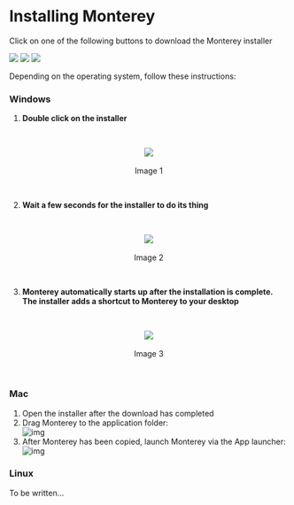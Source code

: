 # Installing Monterey
Click on one of the following buttons to download the Monterey installer

<a href="https://nuts.jeroenvinke.nl/download/win32/latest" target="_blank" style="text-decoration: none;">
  <img src="http://i.imgur.com/F8bIVof.png"></img>
</a>
<a href="https://nuts.jeroenvinke.nl/download/darwin/latest" target="_blank" style="text-decoration: none;">
  <img src="http://i.imgur.com/8MvzDvO.png"></img>
</a>
<a href="https://nuts.jeroenvinke.nl/download/linux/latest" target="_blank" style="text-decoration: none;">
  <img src="http://i.imgur.com/9QnKhAs.png"></img>
</a>

Depending on the operating system, follow these instructions:

### Windows
1. **Double click on the installer**
<br>
<p align=center>
  <img src="http://i.imgur.com/ZKtxz70.png"></img>
 <br><br>
Image 1
</p>
<br>
   
2. **Wait a few seconds for the installer to do its thing** 
  <br>
<p align=center>
  <img src="http://i.imgur.com/G6Vs9Q1.png"></img>
 <br><br>
Image 2
</p>
<br>

3. **Monterey automatically starts up after the installation is complete. The installer adds a shortcut to Monterey to your desktop**
<br>
<p align=center>
  <img src="http://i.imgur.com/GfjRz2t.png"></img>
 <br><br>
Image 3
</p>
<br>

### Mac
1. Open the installer after the download has completed
2. Drag Monterey to the application folder:  
    ![img](http://i.imgur.com/Enqlkzz.png)
3. After Monterey has been copied, launch Monterey via the App launcher:  
     ![img](http://i.imgur.com/KGEF2xd.png)

### Linux

To be written...